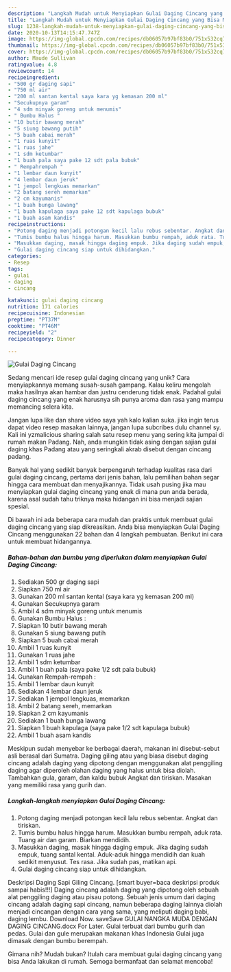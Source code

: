 ```yaml
---
description: "Langkah Mudah untuk Menyiapkan Gulai Daging Cincang yang Bisa Manjain Lidah"
title: "Langkah Mudah untuk Menyiapkan Gulai Daging Cincang yang Bisa Manjain Lidah"
slug: 1238-langkah-mudah-untuk-menyiapkan-gulai-daging-cincang-yang-bisa-manjain-lidah
date: 2020-10-13T14:15:47.747Z
image: https://img-global.cpcdn.com/recipes/db06057b97bf83b0/751x532cq70/gulai-daging-cincang-foto-resep-utama.jpg
thumbnail: https://img-global.cpcdn.com/recipes/db06057b97bf83b0/751x532cq70/gulai-daging-cincang-foto-resep-utama.jpg
cover: https://img-global.cpcdn.com/recipes/db06057b97bf83b0/751x532cq70/gulai-daging-cincang-foto-resep-utama.jpg
author: Maude Sullivan
ratingvalue: 4.8
reviewcount: 14
recipeingredient:
- "500 gr daging sapi"
- "750 ml air"
- "200 ml santan kental saya kara yg kemasan 200 ml"
- "Secukupnya garam"
- "4 sdm minyak goreng untuk menumis"
- " Bumbu Halus "
- "10 butir bawang merah"
- "5 siung bawang putih"
- "5 buah cabai merah"
- "1 ruas kunyit"
- "1 ruas jahe"
- "1 sdm ketumbar"
- "1 buah pala saya pake 12 sdt pala bubuk"
- " Rempahrempah "
- "1 lembar daun kunyit"
- "4 lembar daun jeruk"
- "1 jempol lengkuas memarkan"
- "2 batang sereh memarkan"
- "2 cm kayumanis"
- "1 buah bunga lawang"
- "1 buah kapulaga saya pake 12 sdt kapulaga bubuk"
- "1 buah asam kandis"
recipeinstructions:
- "Potong daging menjadi potongan kecil lalu rebus sebentar. Angkat dan tiriskan."
- "Tumis bumbu halus hingga harum. Masukkan bumbu rempah, aduk rata. Tuang air dan garam. Biarkan mendidih."
- "Masukkan daging, masak hingga daging empuk. Jika daging sudah empuk, tuang santal kental. Aduk-aduk hingga mendidih dan kuah sedikit menyusut. Tes rasa. Jika sudah pas, matikan api."
- "Gulai daging cincang siap untuk dihidangkan."
categories:
- Resep
tags:
- gulai
- daging
- cincang

katakunci: gulai daging cincang 
nutrition: 171 calories
recipecuisine: Indonesian
preptime: "PT37M"
cooktime: "PT46M"
recipeyield: "2"
recipecategory: Dinner

---
```



![Gulai Daging Cincang](https://img-global.cpcdn.com/recipes/db06057b97bf83b0/751x532cq70/gulai-daging-cincang-foto-resep-utama.jpg)

Sedang mencari ide resep gulai daging cincang yang unik? Cara menyiapkannya memang susah-susah gampang. Kalau keliru mengolah maka hasilnya akan hambar dan justru cenderung tidak enak. Padahal gulai daging cincang yang enak harusnya sih punya aroma dan rasa yang mampu memancing selera kita.

Jangan lupa like dan share video saya yah kalo kalian suka. jika ingin terus dapat video resep masakan lainnya, jangan lupa subcribes dulu channel sy. Kali ini yzmalicious sharing salah satu resep menu yang sering kita jumpai di rumah makan Padang. Nah, anda mungkin tidak asing dengan sajian gulai daging khas Padang atau yang seringkali akrab disebut dengan cincang padang.

Banyak hal yang sedikit banyak berpengaruh terhadap kualitas rasa dari gulai daging cincang, pertama dari jenis bahan, lalu pemilihan bahan segar hingga cara membuat dan menyajikannya. Tidak usah pusing jika mau menyiapkan gulai daging cincang yang enak di mana pun anda berada, karena asal sudah tahu triknya maka hidangan ini bisa menjadi sajian spesial.


Di bawah ini ada beberapa cara mudah dan praktis untuk membuat gulai daging cincang yang siap dikreasikan. Anda bisa menyiapkan Gulai Daging Cincang menggunakan 22 bahan dan 4 langkah pembuatan. Berikut ini cara untuk membuat hidangannya.

<!--inarticleads1-->

##### Bahan-bahan dan bumbu yang diperlukan dalam menyiapkan Gulai Daging Cincang:

1. Sediakan 500 gr daging sapi
1. Siapkan 750 ml air
1. Gunakan 200 ml santan kental (saya kara yg kemasan 200 ml)
1. Gunakan Secukupnya garam
1. Ambil 4 sdm minyak goreng untuk menumis
1. Gunakan  Bumbu Halus :
1. Siapkan 10 butir bawang merah
1. Gunakan 5 siung bawang putih
1. Siapkan 5 buah cabai merah
1. Ambil 1 ruas kunyit
1. Gunakan 1 ruas jahe
1. Ambil 1 sdm ketumbar
1. Ambil 1 buah pala (saya pake 1/2 sdt pala bubuk)
1. Gunakan  Rempah-rempah :
1. Ambil 1 lembar daun kunyit
1. Sediakan 4 lembar daun jeruk
1. Sediakan 1 jempol lengkuas, memarkan
1. Ambil 2 batang sereh, memarkan
1. Siapkan 2 cm kayumanis
1. Sediakan 1 buah bunga lawang
1. Siapkan 1 buah kapulaga (saya pake 1/2 sdt kapulaga bubuk)
1. Ambil 1 buah asam kandis


Meskipun sudah menyebar ke berbagai daerah, makanan ini disebut-sebut asli berasal dari Sumatra. Daging giling atau yang biasa disebut daging cincang adalah daging yang dipotong dengan menggunakan alat penggiling daging agar diperoleh olahan daging yang halus untuk bisa diolah. Tambahkan gula, garam, dan kaldu bubuk Angkat dan tiriskan. Masakan yang memiliki rasa yang gurih dan. 

<!--inarticleads2-->

##### Langkah-langkah menyiapkan Gulai Daging Cincang:

1. Potong daging menjadi potongan kecil lalu rebus sebentar. Angkat dan tiriskan.
1. Tumis bumbu halus hingga harum. Masukkan bumbu rempah, aduk rata. Tuang air dan garam. Biarkan mendidih.
1. Masukkan daging, masak hingga daging empuk. Jika daging sudah empuk, tuang santal kental. Aduk-aduk hingga mendidih dan kuah sedikit menyusut. Tes rasa. Jika sudah pas, matikan api.
1. Gulai daging cincang siap untuk dihidangkan.


Deskripsi Daging Sapi Giling Cincang. [smart buyer=baca deskripsi produk sampai habis!!!] Daging cincang adalah daging yang dipotong oleh sebuah alat penggiling daging atau pisau potong. Sebuah jenis umum dari daging cincang adalah daging sapi cincang, namun beberapa daging lainnya diolah menjadi cincangan dengan cara yang sama, yang meliputi daging babi, daging lembu. Download Now. saveSave GULAI NANGKA MUDA DENGAN DAGING CINCANG.docx For Later. Gulai terbuat dari bumbu gurih dan pedas. Gulai dan gule merupakan makanan khas Indonesia Gulai juga dimasak dengan bumbu berempah. 

Gimana nih? Mudah bukan? Itulah cara membuat gulai daging cincang yang bisa Anda lakukan di rumah. Semoga bermanfaat dan selamat mencoba!
